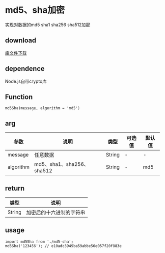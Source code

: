 # md5、sha加密
实现对数据的md5 sha1 sha256 sha512加密
## download
[库文件下载](./js/math/md5-sha.zip)
## dependence
Node.js自带crypto库
## Function
```
md5Sha(message, algorithm = 'md5')
```
## arg
| 参数 |	说明 |类型 |可选值	| 默认值 |
| ---- | ---- |---- | ----   |----  | 
| message | 任意数据 | String | - | -  | 
| algorithm | md5、sha1、sha256、sha512 | String | - | md5 | 
## return
| 类型 |	说明 |
| ---- | ---- |
| String | 加密后的十六进制的字符串 |


## usage
```
import md5Sha from './md5-sha';
md5Sha('123456'); // e10adc3949ba59abbe56e057f20f883e
```

